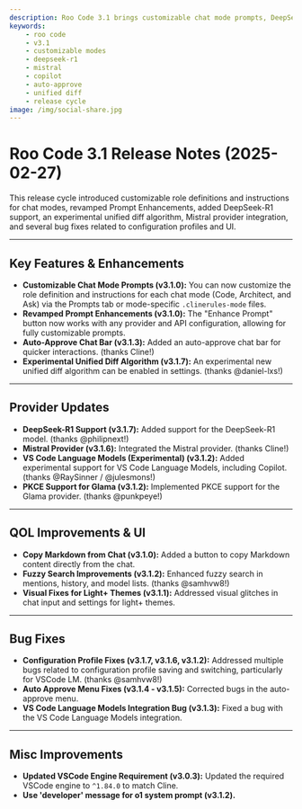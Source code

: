 ```yaml
---
description: Roo Code 3.1 brings customizable chat mode prompts, DeepSeek-R1 support, Mistral provider, auto-approve chat bar, and numerous improvements.
keywords:
    - roo code
    - v3.1
    - customizable modes
    - deepseek-r1
    - mistral
    - copilot
    - auto-approve
    - unified diff
    - release cycle
image: /img/social-share.jpg
---
```


# Roo Code 3.1 Release Notes (2025-02-27)

This release cycle introduced customizable role definitions and instructions for chat modes, revamped Prompt Enhancements, added DeepSeek-R1 support, an experimental unified diff algorithm, Mistral provider integration, and several bug fixes related to configuration profiles and UI.

---

## Key Features & Enhancements

- **Customizable Chat Mode Prompts (v3.1.0):** You can now customize the role definition and instructions for each chat mode (Code, Architect, and Ask) via the Prompts tab or mode-specific `.clinerules-mode` files.
- **Revamped Prompt Enhancements (v3.1.0):** The "Enhance Prompt" button now works with any provider and API configuration, allowing for fully customizable prompts.
- **Auto-Approve Chat Bar (v3.1.3):** Added an auto-approve chat bar for quicker interactions. (thanks Cline!)
- **Experimental Unified Diff Algorithm (v3.1.7):** An experimental new unified diff algorithm can be enabled in settings. (thanks @daniel-lxs!)

---

## Provider Updates

- **DeepSeek-R1 Support (v3.1.7):** Added support for the DeepSeek-R1 model. (thanks @philipnext!)
- **Mistral Provider (v3.1.6):** Integrated the Mistral provider. (thanks Cline!)
- **VS Code Language Models (Experimental) (v3.1.2):** Added experimental support for VS Code Language Models, including Copilot. (thanks @RaySinner / @julesmons!)
- **PKCE Support for Glama (v3.1.2):** Implemented PKCE support for the Glama provider. (thanks @punkpeye!)

---

## QOL Improvements & UI

- **Copy Markdown from Chat (v3.1.0):** Added a button to copy Markdown content directly from the chat.
- **Fuzzy Search Improvements (v3.1.2):** Enhanced fuzzy search in mentions, history, and model lists. (thanks @samhvw8!)
- **Visual Fixes for Light+ Themes (v3.1.1):** Addressed visual glitches in chat input and settings for light+ themes.

---

## Bug Fixes

- **Configuration Profile Fixes (v3.1.7, v3.1.6, v3.1.2):** Addressed multiple bugs related to configuration profile saving and switching, particularly for VSCode LM. (thanks @samhvw8!)
- **Auto Approve Menu Fixes (v3.1.4 - v3.1.5):** Corrected bugs in the auto-approve menu.
- **VS Code Language Models Integration Bug (v3.1.3):** Fixed a bug with the VS Code Language Models integration.

---

## Misc Improvements

- **Updated VSCode Engine Requirement (v3.0.3):** Updated the required VSCode engine to `^1.84.0` to match Cline.
- **Use 'developer' message for o1 system prompt (v3.1.2).**
